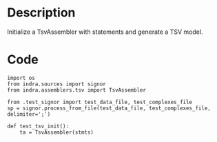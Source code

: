 # Description
Initialize a TsvAssembler with statements and generate a TSV model.

# Code
```
import os
from indra.sources import signor
from indra.assemblers.tsv import TsvAssembler

from .test_signor import test_data_file, test_complexes_file
sp = signor.process_from_file(test_data_file, test_complexes_file, delimiter=';')

def test_tsv_init():
    ta = TsvAssembler(stmts)

```
